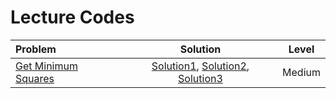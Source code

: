 # Lecture Codes

|  **Problem**  |  **Solution**  |  **Level**  |
|:--------------|:--------------:|:-----------:|
|  [Get Minimum Squares](https://www.geeksforgeeks.org/problems/get-minimum-squares0538/1)  |  [Solution1](), [Solution2](), [Solution3]()  |  Medium  |